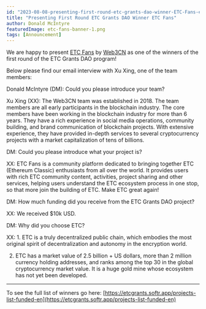 ```yaml
---
id: "2023-08-08-presenting-first-round-etc-grants-dao-winner-ETC-Fans-en"
title: "Presenting First Round ETC Grants DAO Winner ETC Fans"
author: Donald McIntyre
featuredImage: etc-fans-banner-1.png
tags: [Announcement]
---
```


We are happy to present [ETC Fans](https://etcgrants.softr.app/project-details-en?recordId=recr0eMr29BldNctN) by [Web3CN](https://twitter.com/Web3CN_Pro) as one of the winners of the first round of the ETC Grants DAO program!  

Below please find our email interview with Xu Xing, one of the team members:

Donald McIntyre (DM): Could you please introduce your team?

Xu Xing (XX): The Web3CN team was established in 2018. The team members are all early participants in the blockchain industry. The core members have been working in the blockchain industry for more than 6 years. They have a rich experience in social media operations, community building, and brand communication of blockchain projects. With extensive experience, they have provided in-depth services to several cryptocurrency projects with a market capitalization of tens of billions.

DM: Could you please introduce what your project is?

XX: ETC Fans is a community platform dedicated to bringing together ETC (Ethereum Classic) enthusiasts from all over the world. It provides users with rich ETC community content, activities, project sharing and other services, helping users understand the ETC ecosystem process in one stop, so that more join the building of ETC. Make ETC great again!

DM: How much funding did you receive from the ETC Grants DAO project?

XX: We received $10k USD.

DM: Why did you choose ETC?

XX: 1. ETC is a truly decentralized public chain, which embodies the most original spirit of decentralization and autonomy in the encryption world.

2. ETC has a market value of 2.5 billion + US dollars, more than 2 million currency holding addresses, and ranks among the top 30 in the global cryptocurrency market value. It is a huge gold mine whose ecosystem has not yet been developed.

---

To see the full list of winners go here: [https://etcgrants.softr.app/projects-list-funded-en](https://etcgrants.softr.app/projects-list-funded-en)
